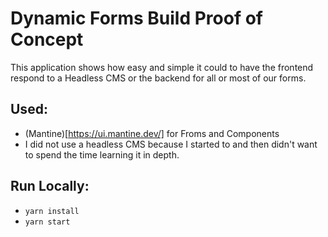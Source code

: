 # Dynamic Forms Build Proof of Concept

This application shows how easy and simple it could to have the frontend respond to a Headless CMS or the backend for all or most of our forms.

## Used:

- (Mantine)[https://ui.mantine.dev/] for Froms and Components
- I did not use a headless CMS because I started to and then didn't want to spend the time learning it in depth.

## Run Locally:

- `yarn install`
- `yarn start`
